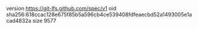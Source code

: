 version https://git-lfs.github.com/spec/v1
oid sha256:618ccac128e675f85b5a596cb4ce539408fdfeaecbd52a1493005e1acad4832a
size 9577
